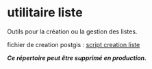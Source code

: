 # utilitaire liste

Outils pour la création ou la gestion des listes.

fichier de creation postgis :
[script creation liste](https://github.com/cnigfr/Reseaux-eaux/tree/main/Standard%20StaR-Eau/base%20postgis/utilitaire)


***Ce répertoire peut être supprimé en production.***
